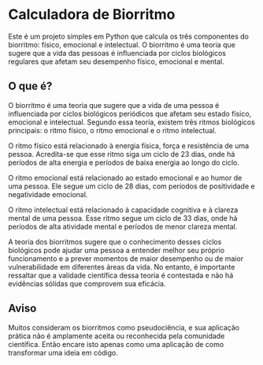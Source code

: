 # Calculadora de Biorritmo

Este é um projeto simples em Python que calcula os três componentes do biorritmo: físico, emocional e intelectual. O biorritmo é uma teoria que sugere que a vida das pessoas é influenciada por ciclos biológicos regulares que afetam seu desempenho físico, emocional e mental.

## O que é?

O biorritmo é uma teoria que sugere que a vida de uma pessoa é influenciada por ciclos biológicos periódicos que afetam seu estado físico, emocional e intelectual. Segundo essa teoria, existem três ritmos biológicos principais: o ritmo físico, o ritmo emocional e o ritmo intelectual.

O ritmo físico está relacionado à energia física, força e resistência de uma pessoa. Acredita-se que esse ritmo siga um ciclo de 23 dias, onde há períodos de alta energia e períodos de baixa energia ao longo do ciclo.

O ritmo emocional está relacionado ao estado emocional e ao humor de uma pessoa. Ele segue um ciclo de 28 dias, com períodos de positividade e negatividade emocional.

O ritmo intelectual está relacionado à capacidade cognitiva e à clareza mental de uma pessoa. Esse ritmo segue um ciclo de 33 dias, onde há períodos de alta atividade mental e períodos de menor clareza mental.

A teoria dos biorritmos sugere que o conhecimento desses ciclos biológicos pode ajudar uma pessoa a entender melhor seu próprio funcionamento e a prever momentos de maior desempenho ou de maior vulnerabilidade em diferentes áreas da vida. No entanto, é importante ressaltar que a validade científica dessa teoria é contestada e não há evidências sólidas que comprovem sua eficácia.

## Aviso

Muitos consideram os biorritmos como pseudociência, e sua aplicação prática não é amplamente aceita ou reconhecida pela comunidade científica. Então encare isto apenas como uma aplicação de como transformar uma ideia em código.
